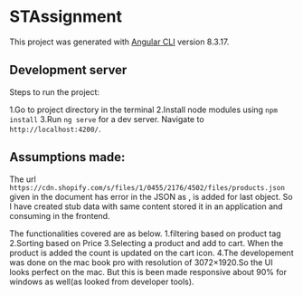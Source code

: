 # STAssignment

This project was generated with [Angular CLI](https://github.com/angular/angular-cli) version 8.3.17.



## Development server

Steps to run the project:

1.Go to project directory in the terminal
2.Install node modules using `npm install`
3.Run `ng serve` for a dev server. Navigate to `http://localhost:4200/`. 


## Assumptions made: 

The url `https://cdn.shopify.com/s/files/1/0455/2176/4502/files/products.json` given in the document has error in the JSON as , is added for last object.
So I have created stub data with same content stored it in an application and consuming in the frontend.

The functionalities covered are as below.
 1.filtering based on product tag
 2.Sorting based on Price
 3.Selecting a product and add to cart. When the product is added the count is updated on the cart icon.
 4.The developement was done on the mac book pro with resolution of 3072×1920.So the UI looks perfect on the mac. But this is been made responsive about 90% for windows as well(as looked from developer tools). 
